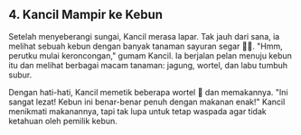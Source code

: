## **4. Kancil Mampir ke Kebun**  
Setelah menyeberangi sungai, Kancil merasa lapar. Tak jauh dari sana, ia melihat sebuah kebun dengan banyak tanaman sayuran segar 🌽🥕. "Hmm, perutku mulai keroncongan," gumam Kancil. Ia berjalan pelan menuju kebun itu dan melihat berbagai macam tanaman: jagung, wortel, dan labu tumbuh subur. 

Dengan hati-hati, Kancil memetik beberapa wortel 🍃 dan memakannya. "Ini sangat lezat! Kebun ini benar-benar penuh dengan makanan enak!" Kancil menikmati makanannya, tapi tak lupa untuk tetap waspada agar tidak ketahuan oleh pemilik kebun.